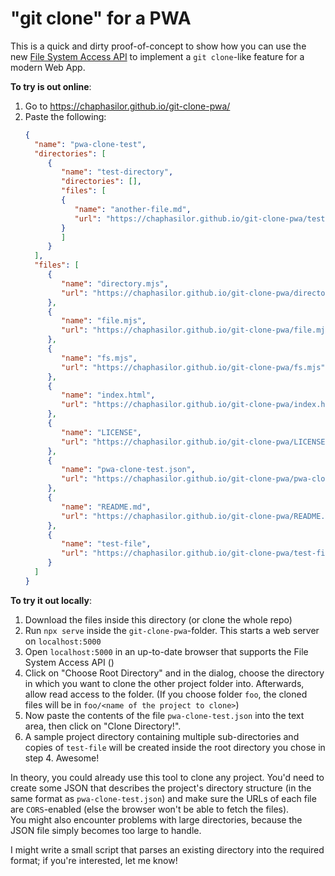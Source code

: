 # "git clone" for a PWA

This is a quick and dirty proof-of-concept to show how you can use the new [File System Access API](https://web.dev/file-system-access/) to implement a `git clone`-like feature for a modern Web App.

**To try is out online**:

1. Go to https://chaphasilor.github.io/git-clone-pwa/
2. Paste the following:
    ```json
    {
      "name": "pwa-clone-test",
      "directories": [
         {
            "name": "test-directory",
            "directories": [],
            "files": [
            {
               "name": "another-file.md",
               "url": "https://chaphasilor.github.io/git-clone-pwa/test-directory/another-file.md"
            }
            ]
         }
      ],
      "files": [
         {
            "name": "directory.mjs",
            "url": "https://chaphasilor.github.io/git-clone-pwa/directory.mjs"
         },
         {
            "name": "file.mjs",
            "url": "https://chaphasilor.github.io/git-clone-pwa/file.mjs"
         },
         {
            "name": "fs.mjs",
            "url": "https://chaphasilor.github.io/git-clone-pwa/fs.mjs"
         },
         {
            "name": "index.html",
            "url": "https://chaphasilor.github.io/git-clone-pwa/index.html"
         },
         {
            "name": "LICENSE",
            "url": "https://chaphasilor.github.io/git-clone-pwa/LICENSE"
         },
         {
            "name": "pwa-clone-test.json",
            "url": "https://chaphasilor.github.io/git-clone-pwa/pwa-clone-test.json"
         },
         {
            "name": "README.md",
            "url": "https://chaphasilor.github.io/git-clone-pwa/README.md"
         },
         {
            "name": "test-file",
            "url": "https://chaphasilor.github.io/git-clone-pwa/test-file"
         }
      ]
   }
    ```

**To try it out locally**:

1. Download the files inside this directory (or clone the whole repo)
2. Run `npx serve` inside the `git-clone-pwa`-folder. This starts a web server on `localhost:5000`
3. Open `localhost:5000` in an up-to-date browser that supports the File System Access API ()
4. Click on "Choose Root Directory" and in the dialog, choose the directory in which you want to clone the other project folder into. Afterwards, allow read access to the folder.
   (If you choose folder `foo`, the cloned files will be in `foo/<name of the project to clone>`)
5. Now paste the contents of the file `pwa-clone-test.json` into the text area, then click on "Clone Directory!".  
6. A sample project directory containing multiple sub-directories and copies of `test-file` will be created inside the root directory you chose in step 4. Awesome!

In theory, you could already use this tool to clone any project. You'd need to create some JSON that describes the project's directory structure (in the same format as `pwa-clone-test.json`) and make sure the URLs of each file are `CORS`-enabled (else the browser won't be able to fetch the files).  
You might also encounter problems with large directories, because the JSON file simply becomes too large to handle.

I might write a small script that parses an existing directory into the required format; if you're interested, let me know!
